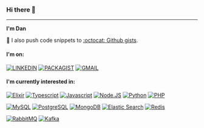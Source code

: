 ### Hi there 👋
---
**I'm Dan**

:mag_right: I also push code snippets to [:octocat: Github gists](https://gist.github.com/dmkit).

#### I'm on:

[![LINKEDIN]( https://img.shields.io/badge/LinkedIn-0077B5?style=for-the-badge&logo=linkedin&logoColor=white)](https://www.linkedin.com/in/danbangayan/)
[![PACKAGIST](https://img.shields.io/badge/Packagist-F28D1A?style=for-the-badge&logo=Packagist&logoColor=white)](https://packagist.org/users/dmkit/packages/)
[![GMAIL](https://img.shields.io/badge/Gmail-D14836?style=for-the-badge&logo=gmail&logoColor=white)](mailto:danny.bangayan@gmail.com)

#### I'm currently interested in:

[![Elixir](https://img.shields.io/badge/Elixir-4B275F?style=for-the-badge&logo=elixir&logoColor=white)](https://github.com/dmkit)
[![Typescript](https://img.shields.io/badge/Typescript-007acc?style=for-the-badge&logo=typescript&logoColor=white)](https://github.com/dmkit)
[![Javascript](https://img.shields.io/badge/JavaScript-323330?style=for-the-badge&logo=javascript&logoColor=F7DF1E)](https://github.com/dmkit)
[![Node.JS](https://img.shields.io/badge/Node.js-339933?style=for-the-badge&logo=nodedotjs&logoColor=white)](https://github.com/dmkit)
[![Python](https://img.shields.io/badge/Python-3776AB?style=for-the-badge&logo=python&logoColor=white)](https://github.com/dmkit)
[![PHP](https://img.shields.io/badge/PHP-777BB4?style=for-the-badge&logo=php&logoColor=white)](https://github.com/dmkit)

[![MySQL](https://img.shields.io/badge/MySQL-005C84?style=for-the-badge&logo=mysql&logoColor=white)](https://github.com/dmkit)
[![PostgreSQL](https://img.shields.io/badge/PostgreSQL-316192?style=for-the-badge&logo=postgresql&logoColor=white)](https://github.com/dmkit)
[![MongoDB](https://img.shields.io/badge/MongoDB-4EA94B?style=for-the-badge&logo=mongodb&logoColor=white)](https://github.com/dmkit)
[![Elastic Search](https://img.shields.io/badge/Elastic_Search-005571?style=for-the-badge&logo=elasticsearch&logoColor=white)](https://github.com/dmkit)
[![Redis](https://img.shields.io/badge/Redis-A41E11?style=for-the-badge&logo=redis&logoColor=white)](https://github.com/dmkit)

[![RabbitMQ](https://img.shields.io/badge/rabbitmq-%23FF6600.svg?&style=for-the-badge&logo=rabbitmq&logoColor=white)](https://github.com/dmkit)
[![Kafka](https://img.shields.io/badge/Apache_Kafka-231F20?style=for-the-badge&logo=apache-kafka&logoColor=white)](https://github.com/dmkit)
